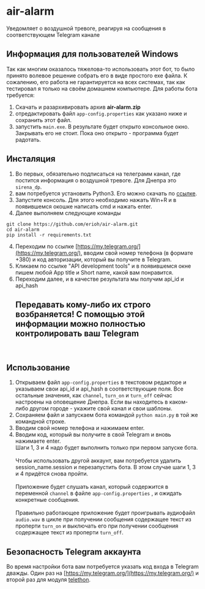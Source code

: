 # air-alarm
Уведомляет о воздушной тревоге, реагируя на сообщения в соответствующем Telegram канале

## Информация для пользователей Windows
Так как многим оказалось тяжелова-то использовать этот бот, то было принято волевое решение собрать его в виде простого exe файла.
К сожалению, его работа не гарантируется на всех системах, так как тестировал я только на своём домашнем компьютере.
Для работы бота требуется:
1. Скачать и разархивировать архив **air-alarm.zip** 
2. отредактировать файл `app-config.properties` как указано ниже и сохранить этот файл.
3. запустить `main.exe`.
В результате будет открыто консольное окно. Закрывать его не стоит. Пока оно открыто - программа будет радотать.

## Инсталяция
1. Во первых, обязательно подписаться на телеграмм канал, где постится информация о воздушной тревоге. Для Днепра это `sirena_dp`.
2. вам потребуется установить Python3. Его можно скачать по [ссылке](https://www.python.org/).
3. Запустите консоль. Для этого необходимо нажать Win+R и в появившемся окошке написать cmd и нажать enter.
4. Далее выполняем следующие команды
```
git clone https://github.com/erioh/air-alarm.git
cd air-alarm
pip install -r requirements.txt
```
4. Переходим по ссылке [https://my.telegram.org/](https://my.telegram.org/), вводим свой номер телефона (в формате +380) и код авторизации, который вы получите в Telegram.
5. Кликаем по ссылке "API development tools" и в появившемся окне пишем любой App title и Short name, какой вам понравится.
6. Переходим далее, и в качестве результата мы получим api_id и api_hash
<br><h2>Передавать кому-либо их строго возбраняется! С помощью этой информации можно полностью контролировать ваш Telegram</h2></br>

## Использование
1. Открываем файл `app-config.properties` в текстовом редакторе и указываем свои api_id и api_hash в соответствующие поля. Все остальные значения, как `channel`, `turn_on` и `turn_off` сейчас настроены на оповещение Днепра. Если вы находитесь в каком-либо другом городе - укажите свой канал и свои шаблоны.
2. Сохраняем файл и запускаем бота командой `python main.py` в той же командной строке.
3. Вводим свой номер телефона и нажимаем enter.
4. Вводим код, который вы получите в свой Telegram и вновь нажимаете enter.
<br>Шаги 1, 3 и 4 надо будет выполнить только при первом запуске бота.</br>
<br>Чтобы использовать другой аккаунт, вам потребуется удалить session_name.session и перезапустить бота. В этом случае шаги 1, 3 и 4 придётся снова пройти.</br>
<br>Приложение будет слушать канал, который содержится в переменной  `channel` в файле `app-config.properties` , и ожидать конкретные сообщения.</br>
<br>Правильно работающее приложение будет проигрывать аудиофайл `audio.wav` в цикле при получении сообщения содержащее текст из проперти `turn_on` и выключать его при получении сообщения содержащее текст из проперти `turn_off`.</br>
## Безопасность Telegram аккаунта
Во время настройки бота вам потребуется указать код входа в Telegram дважды. Один раз на [https://my.telegram.org/](https://my.telegram.org/) и второй раз для модуля [telethon](https://github.com/LonamiWebs/Telethon).

